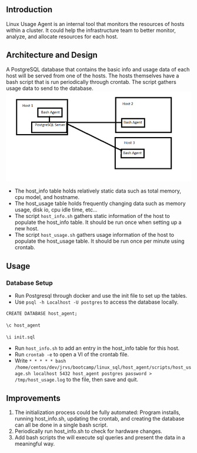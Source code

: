 ## Introduction
Linux Usage Agent is an internal tool that monitors the resources of hosts within a cluster. It could help the infrastructure team to better monitor, analyze, and allocate resources for each host. 
## Architecture and Design
A PostgreSQL database that contains the basic info and usage data of each host will be served from one of the hosts.
The hosts themselves have a bash script that is run periodically through crontab. The script gathers usage data to send to the
database.
![Architecture Diagram](https://github.com/davidmiquelf/Linux-Usage-Agent/blob/master/Usage-Agent-Diagram.png)
- The host_info table holds relatively static data such as total memory, cpu model, and hostname.
- The host_usage table holds frequently changing data such as memory usage, disk io, cpu idle time, etc...
- The script `host_info.sh` gathers static information of the host to populate the host_info table.
It should be run once when setting up a new host.
- The script  `host_usage.sh` gathers usage information of the host to populate the host_usage table. It should be run once per minute using crontab.

## Usage
### Database Setup
- Run Postgresql through docker and use the init file to set up the tables.
- Use `psql -h Localhost -U postgres` to access the database locally.

```
CREATE DATABASE host_agent;

\c host_agent

\i init.sql
```
- Run `host_info.sh` to add an entry in the host_info table for this host.
- Run `crontab -e` to open a VI of the crontab file.
- Write `* * * * * bash /home/centos/dev/jrvs/bootcamp/linux_sql/host_agent/scripts/host_usage.sh localhost 5432 host_agent postgres password > /tmp/host_usage.log` to the file, then save and quit.
## Improvements
1. The initialization process could be fully automated: Program installs, running host_info.sh, updating the crontab, and creating the database can all be done in a single bash script.
2. Periodically run host_info.sh to check for hardware changes.
3. Add bash scripts the will execute sql queries and present the data in a meaningful way.
